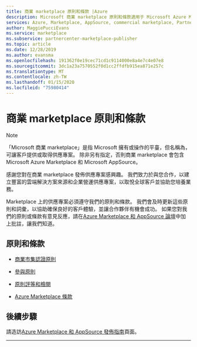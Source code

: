```yaml
---
title: 商業 marketplace 原則和條款 |Azure
description: Microsoft 商業 marketplace 原則和條款適用于 Microsoft Azure Marketplace 中的所有發行者和供應專案。
services: Azure, Marketplace, AppSource, commercial marketplace, Partner Center
author: MaggiePucciEvans
ms.service: marketplace
ms.subservice: partnercenter-marketplace-publisher
ms.topic: article
ms.date: 12/28/2019
ms.author: evansma
ms.openlocfilehash: 191362f0e19cec71cd1c9114000e8a4e7c4e07e8
ms.sourcegitcommit: 3dc1a23a7570552f0d1cc2ffdfb915ea871e257c
ms.translationtype: MT
ms.contentlocale: zh-TW
ms.lasthandoff: 01/15/2020
ms.locfileid: "75980414"
---
```

# <a name="commercial-marketplace-policies-and-terms"></a>商業 marketplace 原則和條款

>[!Note]
>「Microsoft 商業 marketplace」是指 Microsoft 擁有或操作的平臺，但名稱為，可讓客戶提供或取得供應專案。 除非另有指定，否則商業 marketplace 會包含 Microsoft Azure Marketplace 和 Microsoft AppSource。

感謝您對在商業 marketplace 發佈供應專案感興趣。 我們致力於與您合作，以建立豐富的雲端解決方案來源和企業營運供應專案，以取悅全球客戶並協助您培養業務。

Marketplace 上的供應專案必須遵守我們的原則和條款。 我們會及時更新這些原則和詞彙，以協助確保良好的客戶體驗，並讓合作夥伴有機會成功。 如果您對我們的原則或條款有意見反應，請在[Azure Marketplace 和 AppSource 論壇](https://www.microsoftpartnercommunity.com/t5/Azure-Marketplace-and-AppSource/bd-p/2222)中加上批註，讓我們知道。

## <a name="policies-and-terms"></a>原則和條款

* [商業市集認證原則](https://docs.microsoft.com/legal/marketplace/certification-policies)

* [參與原則](https://docs.microsoft.com/legal/marketplace/participation-policy)

* [原則評等和檢閱](https://docs.microsoft.com/legal/marketplace/rating-review-policies)

* [Azure Marketplace 條款](https://docs.microsoft.com/legal/marketplace/terms)

## <a name="next-steps"></a>後續步驟

請造訪[Azure Marketplace 和 AppSource 發佈指南](./marketplace-publishers-guide.md)頁面。

---
